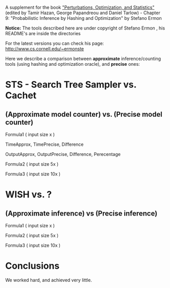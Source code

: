 A supplement for the book <a href="https://mitpress.mit.edu/books/perturbations-optimization-and-statistics">"Perturbations, Optimization, and Statistics"</a> (edited by Tamir Hazan, George Papandreou and Daniel Tarlow) - Chapter 9: "Probabilistic Inference by Hashing and Optimization" by Stefano Ermon

<b>Notice:</b> The tools described here are under copyright of Stefano Ermon , his README's are inside the directories

For the latest versions you can check his page: http://www.cs.cornell.edu/~ermonste

Here we describe a comparison between <b>approximate</b> inference/counting tools (using hashing and optimization oracle), and <b>precise</b> ones:

# STS - Search Tree Sampler vs. Cachet
## (Approximate model counter) vs. (Precise model counter)

Formula1 ( input size x )

TimeApprox, TimePrecise, Difference

OutputApprox, OutputPrecise, Difference, Perecentage

Formula2 ( input size 5x )

Formula3 ( input size 10x )

# WISH vs. ?
## (Approximate inference) vs (Precise inference)

Formula1 ( input size x )

Formula2 ( input size 5x )

Formula3 ( input size 10x )

# Conclusions

We worked hard, and achieved very little.

